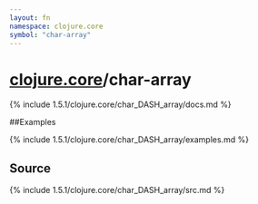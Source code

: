 ```yaml
---
layout: fn
namespace: clojure.core
symbol: "char-array"
---
```


# [clojure.core](../)/char-array

{% include 1.5.1/clojure.core/char_DASH_array/docs.md %}

##Examples

{% include 1.5.1/clojure.core/char_DASH_array/examples.md %}
## Source
{% include 1.5.1/clojure.core/char_DASH_array/src.md %}


